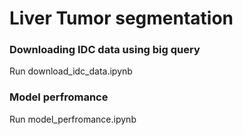 # Liver Tumor segmentation
### Downloading IDC data using big query
Run download_idc_data.ipynb
### Model perfromance
Run model_perfromance.ipynb